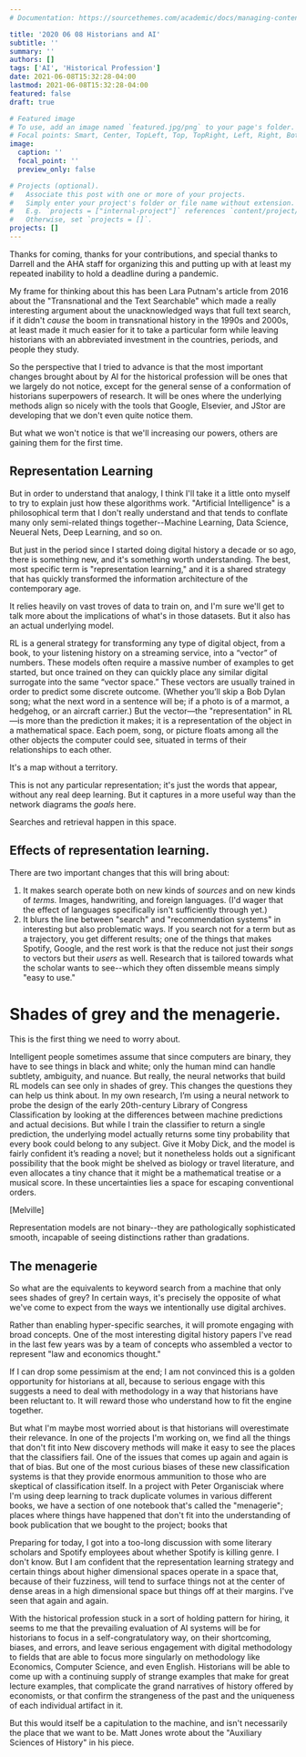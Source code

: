 ```yaml
---
# Documentation: https://sourcethemes.com/academic/docs/managing-content/

title: '2020 06 08 Historians and AI'
subtitle: ''
summary: ''
authors: []
tags: ['AI', 'Historical Profession']
date: 2021-06-08T15:32:28-04:00
lastmod: 2021-06-08T15:32:28-04:00
featured: false
draft: true

# Featured image
# To use, add an image named `featured.jpg/png` to your page's folder.
# Focal points: Smart, Center, TopLeft, Top, TopRight, Left, Right, BottomLeft, Bottom, BottomRight.
image:
  caption: ''
  focal_point: ''
  preview_only: false

# Projects (optional).
#   Associate this post with one or more of your projects.
#   Simply enter your project's folder or file name without extension.
#   E.g. `projects = ["internal-project"]` references `content/project/deep-learning/index.md`.
#   Otherwise, set `projects = []`.
projects: []
---
```


Thanks for coming, thanks for your contributions, and special thanks
to Darrell and the AHA staff for organizing this and putting up with
at least my repeated inability to hold a deadline during a pandemic.

My frame for thinking about this has been Lara Putnam's article from 2016 about the
"Transnational and the Text Searchable" which made a really interesting argument
about the unacknowledged ways that full text search, if it didn't _cause_ the boom in
transnational history in the 1990s and 2000s, at least made it much easier
for it to take a particular form while leaving historians with an
abbreviated investment in the countries, periods, and people they study.

So the perspective that I tried to advance is that
the most important changes brought about by AI for the historical
profession will be ones that we largely do not notice, except for the
general sense of a conformation of historians superpowers of research.
It will be ones where the underlying methods align so nicely with the tools that
Google, Elsevier, and JStor are developing that we don't even quite
notice them.

But what we won't notice is that we'll increasing our powers, others are
gaining them for the first time.

## Representation Learning

But in order to understand that analogy, I think I'll take it a little
onto myself to try to explain just how these algorithms work.
"Artificial Intelligence" is a philosophical term that I don't
really understand and that tends to conflate many only semi-related things
together--Machine Learning, Data Science, Neueral Nets, Deep Learning, and so on.

But just in the period since I started doing digital history
a decade or so ago, there is something new, and it's something
worth understanding.
The best, most
specific term is "representation learning," and it is a shared
strategy that has quickly transformed the information architecture
of the contemporary age.

It relies heavily on vast troves of data to train on,
and I'm sure we'll get to talk more about the implications of what's in
those datasets. But it also has an actual underlying model.

RL is a general strategy for transforming any type of digital object, from a book, to your listening history on a streaming service, into a “vector” of numbers. These models often require a massive
number of examples to get started, but once trained on they can quickly place any similar digital surrogate into the same “vector space.” These vectors are usually trained in order to predict some discrete outcome. (Whether you’ll skip a Bob Dylan song; what the next word in a sentence will
be; if a photo is of a marmot, a hedgehog, or an aircraft carrier.) But the vector—the
"representation" in RL—is more than the prediction it makes; it is a representation of the object
in a mathematical space. Each poem, song, or picture floats among all the other objects the
computer could see, situated in terms of their relationships to each other.

It's a map without a territory.

This is not any particular representation; it's just the words that appear,
without any real deep learning. But it captures in a more useful way than the network diagrams
the _goals_ here.
[](http://creatingdata.us/datasets/hathi-features/)

Searches and retrieval happen in this space.

## Effects of representation learning.

There are two important changes that this will bring about:

1. It makes search operate both on new kinds of _sources_ and on new kinds of
   _terms._ Images, handwriting, and foreign languages. (I'd wager that the
   effect of languages specifically isn't sufficiently through yet.)
2. It blurs the line between "search" and "recommendation systems" in interesting
   but also problematic ways. If you search not for a term but as a trajectory,
   you get different results; one of the things that makes Spotify, Google, and the
   rest work is that the reduce not just their _songs_ to vectors but their _users_
   as well. Research that is tailored towards what the scholar wants to see--which
   they often dissemble means simply "easy to use."

# Shades of grey and the menagerie.

This is the first thing we need to worry about.

Intelligent people sometimes assume that since computers are binary, they have to see
things in black and white; only the human mind can handle subtlety, ambiguity, and nuance. But
really, the neural networks that build RL models can see only in shades of grey. This changes the questions they can help us think about. In my own research, I’m using a neural network to probe the design of the early 20th-century Library of Congress Classification by looking at the differences between machine predictions and actual decisions. But while I train the classifier to return a single prediction, the underlying model actually returns some tiny probability that every book could belong to any subject. Give it Moby Dick, and the model is fairly confident it’s reading a novel; but it nonetheless holds out a significant possibility that the book might be shelved as biology or travel literature, and even allocates a tiny chance that it might be a mathematical treatise or a musical score. In these uncertainties lies a space for escaping conventional orders.

[Melville]

Representation models are not binary--they are pathologically sophisticated smooth, incapable of
seeing distinctions rather than gradations.

## The menagerie

So what are the equivalents to keyword search from a machine that only sees shades of grey?
In certain ways, it's precisely the opposite of what we've come to expect from the
ways we intentionally use digital archives.

Rather than enabling hyper-specific searches, it will promote engaging with
broad concepts. One of the most interesting digital history papers I've read in
the last few years was by a team of concepts who assembled a vector to represent "law
and economics thought."

If I can drop some pessimism at the end; I am not convinced this is a golden
opportunity for historians at all, because to serious engage with this
suggests a need to deal with methodology in a way that historians have been reluctant to.
It will reward those who understand how to fit the engine together.

But what I'm maybe most worried about is that historians will overestimate their relevance.
In one of the projects I'm working on, we find all the things that don't fit into
New discovery methods will make it easy to see the places that the classifiers fail.
One of the issues that comes up again and again is that of bias.
But one of the most
curious biases of these new classification systems is that they provide enormous ammunition
to those who are skeptical of classification itself. In a project with
Peter Organisciak where I'm using deep learning to track duplicate volumes in various different
books, we have a section
of one notebook that's called the "menagerie"; places where things have happened that
don't fit into the understanding of book publication that we bought to the project;
books that

Preparing for today, I got into a too-long discussion with some literary scholars and Spotify employees
about whether Spotify is killing genre. I don't know. But I am confident that the representation learning
strategy and certain things about higher dimensional spaces operate in a space that, because
of their fuzziness, will tend to surface things not at the center of dense areas in a high dimensional
space but things off at their margins. I've seen that again and again.

With the historical profession stuck in a sort of holding pattern for hiring, it seems to me that the
prevailing evaluation of AI systems will be for historians to focus in a self-congratulatory way,
on their shortcoming, biases, and errors, and leave serious engagement with digital methodology to
fields that are able to focus more singularly on methodology like Economics, Computer Science, and
even English. Historians will be able to come up with a continuing supply of strange examples that
make for great lecture examples, that complicate the grand narratives of history offered by economists,
or that confirm the strangeness of the past and the uniqueness of each individual artifact in it.

But this would itself be a capitulation to the machine, and isn't necessarily the place that we want to be.
Matt Jones wrote about the "Auxiliary Sciences of History" in his piece.

